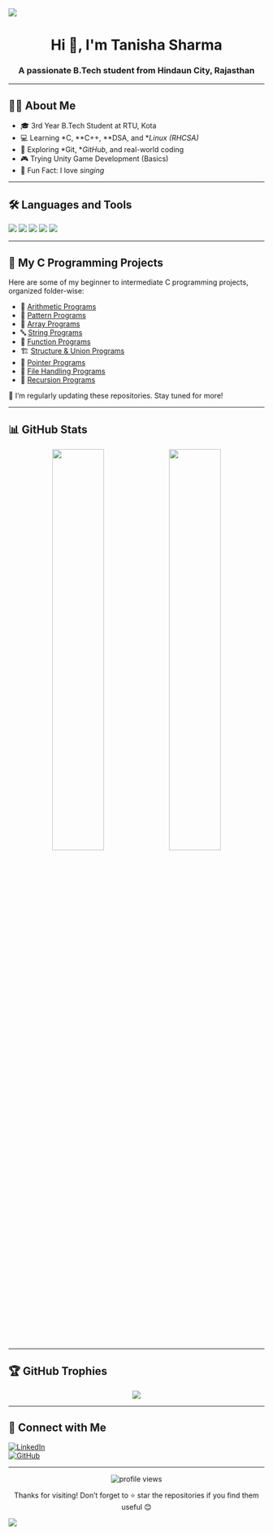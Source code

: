 <!-- Profile Header Banner (optional) -->
<img align="center" src="https://capsule-render.vercel.app/api?type=waving&color=6c63ff&height=200&section=header&text=Tanisha%20Sharma&fontSize=40&fontAlign=center&desc=B.Tech%20Student%20|%20C%2FC++%20%7C%20GitHub%20Learner&descSize=20&descAlign=center"/>

<h1 align="center">Hi 👋, I'm Tanisha Sharma</h1>
<h3 align="center">A passionate B.Tech student from Hindaun City, Rajasthan</h3>

---

## 👩‍💻 About Me

- 🎓 3rd Year B.Tech Student at RTU, Kota  
- 💻 Learning *C, **C++, **DSA, and **Linux (RHCSA)*  
- 🔧 Exploring *Git, **GitHub*, and real-world coding  
- 🎮 Trying Unity Game Development (Basics)  
- 🎤 Fun Fact: I love *singing* 

---

## 🛠 Languages and Tools

<p align="left">
  <img src="https://img.shields.io/badge/C-00599C?style=for-the-badge&logo=c&logoColor=white"/>
  <img src="https://img.shields.io/badge/C++-00599C?style=for-the-badge&logo=cplusplus&logoColor=white"/>
  <img src="https://img.shields.io/badge/Linux-FCC624?style=for-the-badge&logo=linux&logoColor=black"/>
  <img src="https://img.shields.io/badge/Git-F05032?style=for-the-badge&logo=git&logoColor=white"/>
  <img src="https://img.shields.io/badge/GitHub-181717?style=for-the-badge&logo=github&logoColor=white"/>
</p>

---

## 📁 My C Programming Projects

Here are some of my beginner to intermediate C programming projects, organized folder-wise:

- 🔢 [Arithmetic Programs](https://github.com/Tanisha-Sharma005/Arithmetic-Programs)  
- 🔁 [Pattern Programs](https://github.com/Tanisha-Sharma005/Pattern-Programs)  
- 🔣 [Array Programs](https://github.com/Tanisha-Sharma005/Array-Programs)  
- 🔤 [String Programs](https://github.com/Tanisha-Sharma005/String-Programs)  
- 🧮 [Function Programs](https://github.com/Tanisha-Sharma005/Function-Programs)  
- 🏗 [Structure & Union Programs](https://github.com/Tanisha-Sharma005/Structure-Union-Programs)  
- 🧭 [Pointer Programs](https://github.com/Tanisha-Sharma005/Pointer-Programs)  
- 📂 [File Handling Programs](https://github.com/Tanisha-Sharma005/File-Handling-Programs)  
- 🔄 [Recursion Programs](https://github.com/Tanisha-Sharma005/Recursion-Programs)

📌 I’m regularly updating these repositories. Stay tuned for more!

---

## 📊 GitHub Stats

<p align="center">
  <img src="https://github-readme-stats.vercel.app/api?username=Tanisha-Sharma005&show_icons=true&theme=calm" width="45%"/>
  <img src="https://github-readme-stats.vercel.app/api/top-langs/?username=Tanisha-Sharma005&layout=compact&theme=calm" width="45%"/>
</p>

---

## 🏆 GitHub Trophies

<p align="center">
  <img src="https://github-profile-trophy.vercel.app/?username=Tanisha-Sharma005&theme=tokyonight&column=6"/>
</p>

---

## 🔗 Connect with Me

[![LinkedIn](https://img.shields.io/badge/LinkedIn-blue?style=for-the-badge&logo=linkedin)](https://www.linkedin.com/in/tanisha-sharma-984b3b332/)  
[![GitHub](https://img.shields.io/badge/GitHub-black?style=for-the-badge&logo=github)](https://github.com/Tanisha-Sharma005)

---

<p align="center">
  <img src="https://komarev.com/ghpvc/?username=Tanisha-Sharma005&style=flat-square&color=blue" alt="profile views"/>
</p>

<p align="center">Thanks for visiting! Don’t forget to ⭐ star the repositories if you find them useful 😊</p>

<!-- Profile Footer Banner -->
<img align="center" src="https://capsule-render.vercel.app/api?type=waving&color=6c63ff&height=120&section=footer"/>
